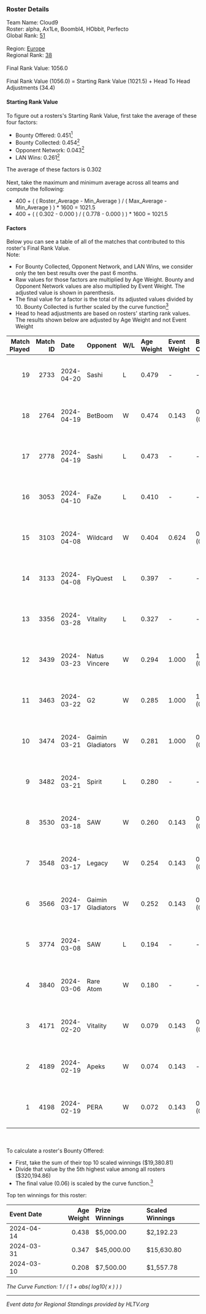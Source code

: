 ### Roster Details<br />
Team Name: Cloud9<br />
Roster: alpha, Ax1Le, Boombl4, HObbit, Perfecto<br />
Global Rank: [51](../../standings_global_2024_08_06.md)<br />
<br />
Region: [Europe]( ../../standings_europe_2024_08_06.md)<br />
Regional Rank: [38]( ../../standings_europe_2024_08_06.md)<br />
<br />
Final Rank Value:  1056.0<br />
<br />
Final Rank Value (1056.0) = Starting Rank Value (1021.5) + Head To Head Adjustments (34.4)<br />

#### Starting Rank Value<br />
To figure out a rosters's Starting Rank Value, first take the average of these four factors:<br />
- Bounty Offered: 0.451[<sup>1</sup>](#table2)
- Bounty Collected: 0.454[<sup>2</sup>](#table1)
- Opponent Network: 0.043[<sup>2</sup>](#table1)
- LAN Wins: 0.261[<sup>2</sup>](#table1)

The average of these factors is 0.302<br />
<br />
Next, take the maximum and minimum average across all teams and compute the following:<br />
- 400 + ( ( Roster_Average - Min_Average ) / ( Max_Average - Min_Average ) ) * 1600 = 1021.5
- 400 + ( ( 0.302 - 0.000 ) / ( 0.778 - 0.000 ) ) * 1600 = 1021.5


#### Factors<br />
Below you can see a table of all of the matches that contributed to this roster's Final Rank Value.<br />
Note:<br />

- For Bounty Collected, Opponent Network, and LAN Wins, we consider only the ten best results over the past 6 months.
- Raw values for those factors are multiplied by Age Weight. Bounty and Opponent Network values are also multiplied by Event Weight. The adjusted value is shown in parenthesis.
- The final value for a factor is the total of its adjusted values divided by 10. Bounty Collected is further scaled by the curve function[<sup>3</sup>](#curveFunction)
- Head to head adjustments are based on rosters' starting rank values. The results shown below are adjusted by Age Weight and not Event Weight
<span id="table1"></span><br />


| Match Played | Match ID | Date       | Opponent          | W/L | Age Weight | Event Weight | Bounty Collected | Opponent Network | LAN Wins  | H2H Adj. | Roster                                       |
| -: | -: | :- | :- | :- | :- | :- | :- | :- | :- | -: | :- |
|           19 |     2733 | 2024-04-20 | Sashi             | L   | 0.479      | -            | -                | -                | -         |    -5.93 | alpha, Ax1Le, Boombl4, HObbit, Perfecto      |
|           18 |     2764 | 2024-04-19 | BetBoom           | W   | 0.474      | 0.143        | 0.248 (0.017)    | 0.513 (0.035)    | -         |    13.08 | alpha, Ax1Le, Boombl4, HObbit, Perfecto      |
|           17 |     2778 | 2024-04-19 | Sashi             | L   | 0.473      | -            | -                | -                | -         |    -5.81 | alpha, Ax1Le, Boombl4, HObbit, Perfecto      |
|           16 |     3053 | 2024-04-10 | FaZe              | L   | 0.410      | -            | -                | -                | -         |    -0.36 | Ax1Le, Boombl4, electroNic, HObbit, Perfecto |
|           15 |     3103 | 2024-04-08 | Wildcard          | W   | 0.404      | 0.624        | 0.005 (0.001)    | -                | 1 (0.404) |     0.74 | Ax1Le, Boombl4, electroNic, HObbit, Perfecto |
|           14 |     3133 | 2024-04-08 | FlyQuest          | L   | 0.397      | -            | -                | -                | -         |    -4.58 | Ax1Le, Boombl4, electroNic, HObbit, Perfecto |
|           13 |     3356 | 2024-03-28 | Vitality          | L   | 0.327      | -            | -                | -                | -         |    -0.12 | Ax1Le, Boombl4, electroNic, HObbit, Perfecto |
|           12 |     3439 | 2024-03-23 | Natus Vincere     | W   | 0.294      | 1.000        | 1.000 (0.294)    | 0.357 (0.105)    | 1 (0.294) |     9.22 | Ax1Le, Boombl4, electroNic, HObbit, Perfecto |
|           11 |     3463 | 2024-03-22 | G2                | W   | 0.285      | 1.000        | 1.000 (0.285)    | 0.478 (0.136)    | 1 (0.285) |     8.94 | Ax1Le, Boombl4, electroNic, HObbit, Perfecto |
|           10 |     3474 | 2024-03-21 | Gaimin Gladiators | W   | 0.281      | 1.000        | 0.037 (0.010)    | 0.331 (0.093)    | 1 (0.281) |     3.78 | Ax1Le, Boombl4, electroNic, HObbit, Perfecto |
|            9 |     3482 | 2024-03-21 | Spirit            | L   | 0.280      | -            | -                | -                | -         |    -0.07 | Ax1Le, Boombl4, electroNic, HObbit, Perfecto |
|            8 |     3530 | 2024-03-18 | SAW               | W   | 0.260      | 0.143        | 0.104 (0.004)    | 0.516 (0.019)    | 1 (0.260) |     5.65 | Ax1Le, Boombl4, electroNic, HObbit, Perfecto |
|            7 |     3548 | 2024-03-17 | Legacy            | W   | 0.254      | 0.143        | 0.122 (0.004)    | 0.621 (0.023)    | 1 (0.254) |     3.97 | Ax1Le, Boombl4, electroNic, HObbit, Perfecto |
|            6 |     3566 | 2024-03-17 | Gaimin Gladiators | W   | 0.252      | 0.143        | 0.037 (0.001)    | 0.331 (0.012)    | 1 (0.252) |     3.36 | Ax1Le, Boombl4, electroNic, HObbit, Perfecto |
|            5 |     3774 | 2024-03-08 | SAW               | L   | 0.194      | -            | -                | -                | -         |    -1.90 | Ax1Le, Boombl4, electroNic, HObbit, Perfecto |
|            4 |     3840 | 2024-03-06 | Rare Atom         | W   | 0.180      | -            | -                | -                | -         |     0.36 | Ax1Le, Boombl4, electroNic, HObbit, Perfecto |
|            3 |     4171 | 2024-02-20 | Vitality          | W   | 0.079      | 0.143        | 0.647 (0.007)    | 0.366 (0.004)    | 1 (0.079) |     2.48 | Ax1Le, Boombl4, electroNic, HObbit, Perfecto |
|            2 |     4189 | 2024-02-19 | Apeks             | W   | 0.074      | 0.143        | -                | 0.154 (0.002)    | 1 (0.074) |     0.77 | Ax1Le, Boombl4, electroNic, HObbit, Perfecto |
|            1 |     4198 | 2024-02-19 | PERA              | W   | 0.072      | 0.143        | 0.047 (0.000)    | 0.435 (0.004)    | 1 (0.072) |     0.85 | Ax1Le, Boombl4, electroNic, HObbit, Perfecto |

<br />
<span id="table2"></span><br />
To calculate a roster's Bounty Offered:<br />

- First, take the sum of their top 10 scaled winnings ($19,380.81)
- Divide that value by the 5th highest value among all rosters ($320,194.86)
- The final value (0.06) is scaled by the curve function.[<sup>3</sup>](#curveFunction)

Top ten winnings for this roster:<br />

| Event Date | Age Weight | Prize Winnings | Scaled Winnings |
| :- | -: | :- | :- |
| 2024-04-14 |      0.438 | $5,000.00      | $2,192.23       |
| 2024-03-31 |      0.347 | $45,000.00     | $15,630.80      |
| 2024-03-10 |      0.208 | $7,500.00      | $1,557.78       |


<span id="curveFunction"></span>_The Curve Function: 1 / ( 1 + abs( log10( x ) ) )_<br />

---
_Event data for Regional Standings provided by HLTV.org_<br />
